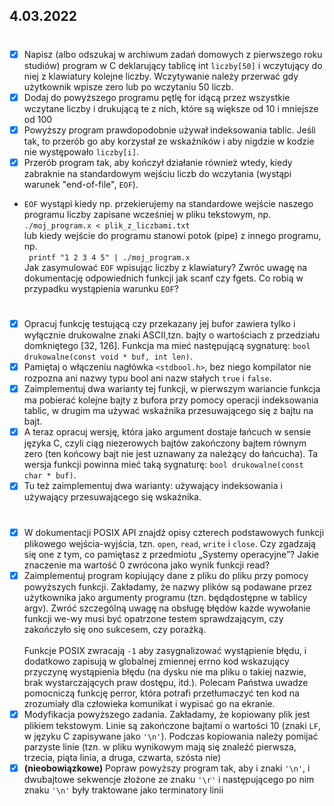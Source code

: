 ## 4.03.2022

#

- [x] Napisz (albo odszukaj w archiwum zadań domowych z pierwszego roku studiów) program w C deklarujący tablicę int `liczby[50]` i wczytujący do niej z klawiatury kolejne liczby. Wczytywanie należy przerwać gdy użytkownik wpisze zero lub po wczytaniu 50 liczb.
- [x] Dodaj do powyższego programu pętlę for idącą przez wszystkie wczytane liczby i drukującą te z nich, które są większe od 10 i mniejsze od 100
- [x] Powyższy program prawdopodobnie używał indeksowania tablic. Jeśli tak, to przerób go aby korzystał ze wskaźników i aby nigdzie w kodzie nie występowało `liczby[i]`.
- [x] Przerób program tak, aby kończył działanie również wtedy, kiedy zabraknie na standardowym wejściu
liczb do wczytania (wystąpi warunek "end-of-file", `EOF`).
- `EOF` wystąpi kiedy np. przekierujemy na standardowe wejście naszego programu liczby zapisane
wcześniej w pliku tekstowym, np. \
``./moj_program.x < plik_z_liczbami.txt`` \
lub kiedy wejście do programu stanowi potok (pipe) z innego programu, np. \
`` printf "1 2 3 4 5" | ./moj_program.x`` \
Jak zasymulować `EOF` wpisując liczby z klawiatury? Zwróc uwagę na dokumentację odpowiednich funkcji jak scanf czy fgets. Co robią w przypadku wystąpienia warunku `EOF`?

# 

- [x] Opracuj funkcję testującą czy przekazany jej bufor zawiera tylko i wyłącznie drukowalne znaki ASCII,tzn. bajty o wartościach z przedziału domkniętego [32, 126]. Funkcja ma mieć następującą sygnaturę: ``bool drukowalne(const void * buf, int len)``.
- [x] Pamiętaj o włączeniu nagłówka `<stdbool.h>`, bez niego kompilator nie rozpozna ani nazwy typu bool ani nazw stałych `true` i `false`.
- [x] Zaimplementuj dwa warianty tej funkcji, w pierwszym wariancie funkcja ma pobierać kolejne bajty z bufora przy pomocy operacji indeksowania tablic, w drugim ma używać wskaźnika przesuwającego się z bajtu na bajt.
- [x] A teraz opracuj wersję, która jako argument dostaje łańcuch w sensie języka C, czyli ciąg niezerowych bajtów zakończony bajtem równym zero (ten końcowy bajt nie jest uznawany za należący do łańcucha). Ta wersja funkcji powinna mieć taką sygnaturę: ``bool drukowalne(const char * buf)``.
- [x] Tu też zaimplementuj dwa warianty: używający indeksowania i używający przesuwającego się wskaźnika.

# 

- [x] W dokumentacji POSIX API znajdź opisy czterech podstawowych funkcji plikowego wejścia-wyjścia, tzn. `open`, `read`, `write` i `close`. Czy zgadzają się one z tym, co pamiętasz z przedmiotu „Systemy operacyjne”? Jakie znaczenie ma wartość 0 zwrócona jako wynik funkcji read?
- [x] Zaimplementuj program kopiujący dane z pliku do pliku przy pomocy powyższych funkcji. Zakładamy, że nazwy plików są podawane przez użytkownika jako argumenty programu (tzn. będądostępne w tablicy argv). Zwróć szczególną uwagę na obsługę błędów każde wywołanie funkcji we-wy musi być opatrzone testem sprawdzającym, czy zakończyło się ono sukcesem, czy porażką. \
\
Funkcje POSIX zwracają `-1` aby zasygnalizować wystąpienie błędu, i dodatkowo zapisują w globalnej zmiennej errno kod wskazujący przyczynę wystąpienia błędu (na dysku nie ma pliku o takiej nazwie, brak wystarczających praw dostępu, itd.). Polecam Państwa uwadze pomocniczą funkcję perror, która potrafi przetłumaczyć ten kod na zrozumiały dla człowieka komunikat i wypisać go na ekranie.
- [x] Modyfikacja powyższego zadania. Zakładamy, że kopiowany plik jest plikiem tekstowym. Linie są zakończone bajtami o wartości 10 (znaki `LF`, w języku C zapisywane jako `'\n'`). Podczas kopiowania należy pomijać parzyste linie (tzn. w pliku wynikowym mają się znaleźć pierwsza, trzecia, piąta linia, a druga, czwarta, szósta nie)
- [x] **(nieobowiązkowe)** Popraw powyższy program tak, aby i znaki `'\n'`, i dwubajtowe sekwencje złożone ze znaku `'\r'` i następującego po nim znaku `'\n'` były traktowane jako terminatory linii
